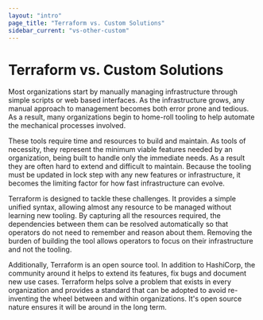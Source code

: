 ```yaml
---
layout: "intro"
page_title: "Terraform vs. Custom Solutions"
sidebar_current: "vs-other-custom"
---
```


# Terraform vs. Custom Solutions

Most organizations start by manually managing infrastructure through
simple scripts or web based interfaces. As the infrastructure grows,
any manual approach to management becomes both error prone and tedious.
As a result, many organizations begin to home-roll tooling to help
automate the mechanical processes involved.

These tools require time and resources to build and maintain.
As tools of necessity, they represent the minimum viable
features needed by an organization, being built to handle only
the immediate needs. As a result they are often hard
to extend and difficult to maintain. Because the  tooling must be
updated in lock step with any new features or infrastructure,
it becomes the limiting factor for how fast infrastructure
can evolve.

Terraform is designed to tackle these challenges. It provides a simple
unified syntax, allowing almost any resource to be managed without
learning new tooling. By capturing all the resources required, the
dependencies between them can be resolved automatically so that operators
do not need to remember and reason about them. Removing the burden
of building the tool allows operators to focus on their infrastructure
and not the tooling.

Additionally, Terraform is an open source tool. In addition to
HashiCorp, the community around it helps to extend its features,
fix bugs and document new use cases. Terraform helps solve a problem
that exists in every organization and provides a standard that can
be adopted to avoid re-inventing the wheel between and within organizations.
It's open source nature ensures it will be around in the long term.

